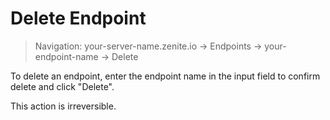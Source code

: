 # Delete Endpoint

> Navigation: your-server-name.zenite.io -> Endpoints -> your-endpoint-name -> Delete

To delete an endpoint, enter the endpoint name in the input field to confirm delete and click "Delete".

This action is irreversible.